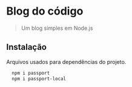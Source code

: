 # Blog do código
> Um blog simples em Node.js

## Instalação

Arquivos usados para dependências do projeto.

```bash
  npm i passport
  npm i passport-local  
```
